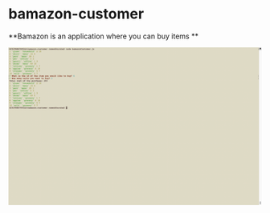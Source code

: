# bamazon-customer

**Bamazon is an application where you can buy items **

![Customer](bamazon-customer.png)

